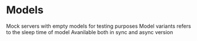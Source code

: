 # Models
Mock servers with empty models for testing purposes
Model variants refers to the sleep time of model
Avanilable both in sync and async version

